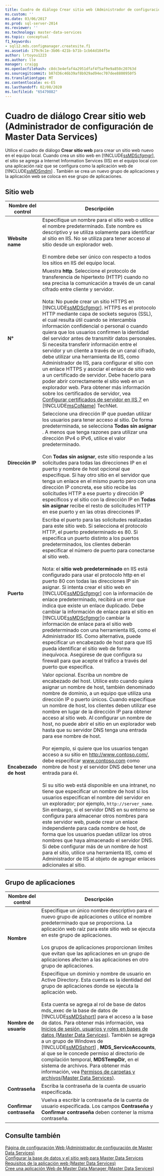 ```yaml
---
title: Cuadro de diálogo Crear sitio web (Administrador de configuración de Master Data Services) | Microsoft Docs
ms.custom: ''
ms.date: 03/06/2017
ms.prod: sql-server-2014
ms.reviewer: ''
ms.technology: master-data-services
ms.topic: conceptual
f1_keywords:
- sql12.mds.configmanager.createsite.f1
ms.assetid: 179c9c1e-3b06-421b-b71b-1cb64d104f5e
author: lrtoyou1223
ms.author: lle
manager: craigg
ms.openlocfilehash: c8dc3e4efaf4a2951dfaf4f5af9e9a850c20763d
ms.sourcegitcommit: b87d36c46b39af8b929ad94ec707dee8800950f5
ms.translationtype: MT
ms.contentlocale: es-ES
ms.lasthandoff: 02/08/2020
ms.locfileid: "65479882"
---
```

# <a name="create-website-dialog-box-master-data-services-configuration-manager"></a>Cuadro de diálogo Crear sitio web (Administrador de configuración de Master Data Services)
  Utilice el cuadro de diálogo **Crear sitio web** para crear un sitio web nuevo en el equipo local. Cuando crea un sitio web en [!INCLUDE[ssMDScfgmgr](../includes/ssmdscfgmgr-md.md)], el sitio se agrega a Internet Information Services (IIS) en el equipo local con una aplicación raíz que se configura como la aplicación web de [!INCLUDE[ssMDSmdm](../includes/ssmdsmdm-md.md)] . También se crea un nuevo grupo de aplicaciones y la aplicación web se coloca en ese grupo de aplicaciones.  
  
## <a name="web-site"></a>Sitio web  
  
|Nombre del control|Descripción|  
|------------------|-----------------|  
|**Website name**|Especifique un nombre para el sitio web o utilice el nombre predeterminado. Este nombre es descriptivo y se utiliza solamente para identificar al sitio en IIS. No se utiliza para tener acceso al sitio desde un explorador web.<br /><br /> El nombre debe ser único con respecto a todos los sitios en IIS del equipo local.|  
|**N°**|Muestra **http**. Seleccione el protocolo de transferencia de hipertexto (HTTP) cuando no sea precisa la comunicación a través de un canal cifrado entre cliente y servidor.<br /><br /> Nota: No puede crear un sitio HTTPS en [!INCLUDE[ssMDScfgmgr](../includes/ssmdscfgmgr-md.md)]. HTTPS es el protocolo HTTP mediante capa de sockets seguros (SSL), el cual resulta útil cuando se intercambia información confidencial o personal o cuando quiera que los usuarios confirmen la identidad del servidor antes de transmitir datos personales. Si necesita transferir información entre el servidor y un cliente a través de un canal cifrado, debe utilizar una herramienta de IIS, como Administrador de IIS, para configurar el sitio con un enlace HTTPS y asociar el enlace de sitio web a un certificado de servidor. Debe hacerlo para poder abrir correctamente el sitio web en un explorador web. Para obtener más información sobre los certificados de servidor, vea [Configurar certificados de servidor en IIS 7](https://go.microsoft.com/fwlink/?LinkId=163220) en [!INCLUDE[msCoName](../includes/msconame-md.md)] TechNet.|  
|**Dirección IP**|Seleccione una dirección IP que puedan utilizar los usuarios para tener acceso al sitio. De forma predeterminada, se selecciona **Todas sin asignar** . A menos que tenga razones para utilizar una dirección IPv4 o IPv6, utilice el valor predeterminado.<br /><br /> Con **Todas sin asignar**, este sitio responde a las solicitudes para todas las direcciones IP en el puerto y nombre de host opcional que especifique. Si hay otro sitio en el servidor que tenga un enlace en el mismo puerto pero con una dirección IP concreta, ese sitio recibe las solicitudes HTTP a ese puerto y dirección IP específicos y el sitio con la dirección IP en **Todas sin asignar** recibe el resto de solicitudes HTTP en ese puerto y en las otras direcciones IP.|  
|**Puerto**|Escriba el puerto para las solicitudes realizadas para este sitio web. Si selecciona el protocolo HTTP, el puerto predeterminado es 80. Si especifica un puerto distinto a los puertos predeterminados, los clientes deberán especificar el número de puerto para conectarse al sitio web.<br /><br /> Nota: el **sitio web predeterminado** en IIS está configurado para usar el protocolo http en el puerto 80 con todas las direcciones IP sin asignar. Si intenta crear el sitio web en [!INCLUDE[ssMDScfgmgr](../includes/ssmdscfgmgr-md.md)] con la información de enlace predeterminado, recibirá un error que indica que existe un enlace duplicado. Debe cambiar la información de enlace para el sitio en [!INCLUDE[ssMDScfgmgr](../includes/ssmdscfgmgr-md.md)]o cambiar la información de enlace para el sitio web predeterminado con una herramienta IIS, como el Administrador IIS. Como alternativa, puede especificar un encabezado de host para que IIS pueda identificar el sitio web de forma inequívoca. Asegúrese de que configura su firewall para que acepte el tráfico a través del puerto que especifica.|  
|**Encabezado de host**|Valor opcional. Escriba un nombre de encabezado del host. Utilice esto cuando quiera asignar un nombre de host, también denominado nombre de dominio, a un equipo que utiliza una dirección IP o puerto únicos. Cuando especifique un nombre de host, los clientes deben utilizar ese nombre en lugar de la dirección IP para obtener acceso al sitio web. Al configurar un nombre de host, no puede abrir el sitio en un explorador web hasta que su servidor DNS tenga una entrada para ese nombre de host.<br /><br /> Por ejemplo, si quiere que los usuarios tengan acceso a su sitio en http://www.contoso.com/, debe especificar www.contoso.com como nombre de host y el servidor DNS debe tener una entrada para él.<br /><br /> Si su sitio web está disponible en una intranet, no tiene que especificar un nombre de host si los usuarios especifican el nombre del servidor en un explorador; por ejemplo, `http://server_name`. Sin embargo, si el servidor DNS en su entorno se configura para almacenar otros nombres para este servidor web, puede crear un enlace independiente para cada nombre de host, de forma que los usuarios puedan utilizar los otros nombres que haya almacenado el servidor DNS. Si debe configurar más de un nombre de host para el sitio, utilice una herramienta IIS, como el Administrador de IIS al objeto de agregar enlaces adicionales al sitio.|  
  
## <a name="application-pool"></a>Grupo de aplicaciones  
  
|Nombre del control|Descripción|  
|------------------|-----------------|  
|**Nombre**|Especifique un único nombre descriptivo para el nuevo grupo de aplicaciones o utilice el nombre predeterminado que se proporciona. La aplicación web raíz para este sitio web se ejecuta en este grupo de aplicaciones.<br /><br /> Los grupos de aplicaciones proporcionan límites que evitan que las aplicaciones en un grupo de aplicaciones afecten a las aplicaciones en otro grupo de aplicaciones.|  
|**Nombre de usuario**|Especifique un dominio y nombre de usuario en Active Directory. Esta cuenta es la identidad del grupo de aplicaciones donde se ejecuta la aplicación web.<br /><br /> Esta cuenta se agrega al rol de base de datos mds_exec de la base de datos de [!INCLUDE[ssMDSshort](../includes/ssmdsshort-md.md)] para el acceso a la base de datos. Para obtener más información, vea [Inicios de sesión, usuarios y roles en bases de datos &#40;Master Data Services&#41;](database-logins-users-and-roles-master-data-services.md). También se agrega a un grupo de Windows de [!INCLUDE[ssMDSshort](../includes/ssmdsshort-md.md)] , **MDS_ServiceAccounts**, al que se le concede permiso al directorio de compilación temporal, **MDSTempDir**, en el sistema de archivos. Para obtener más información, vea [Permisos de carpetas y archivos&#40;Master Data Services&#41;](../../2014/master-data-services/folder-and-file-permissions-master-data-services.md).|  
|**Contraseña**|Escriba la contraseña de la cuenta de usuario especificada.|  
|**Confirmar contraseña**|Vuelva a escribir la contraseña de la cuenta de usuario especificada. Los campos **Contraseña** y **Confirmar contraseña** deben contener la misma contraseña.|  
  
## <a name="see-also"></a>Consulte también  
 [Página de configuración Web &#40;Administrador de configuración de Master Data Services&#41;](../../2014/master-data-services/web-configuration-page-master-data-services-configuration-manager.md)   
 [Configurar la base de datos y el sitio web para Master Data Services](../../2014/master-data-services/set-up-the-database-and-website-for-master-data-services.md)   
 [Requisitos de la aplicación web &#40;Master Data Services&#41;](install-windows/web-application-requirements-master-data-services.md)   
 [Cree una aplicación Web de Master Data Manager &#40;Master Data Services&#41;](install-windows/create-a-master-data-manager-web-application-master-data-services.md)  
  
  
